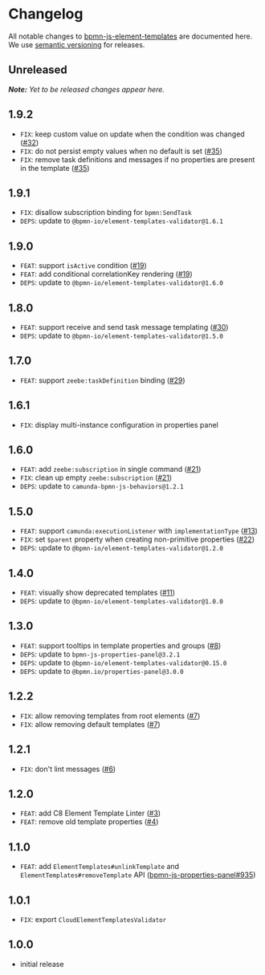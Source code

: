 # Changelog

All notable changes to [bpmn-js-element-templates](https://github.com/bpmn-io/bpmn-js-element-templates) are documented here. We use [semantic versioning](http://semver.org/) for releases.

## Unreleased

___Note:__ Yet to be released changes appear here._

## 1.9.2

* `FIX`: keep custom value on update when the condition was changed ([#32](https://github.com/bpmn-io/bpmn-js-element-templates/issues/32))
* `FIX`: do not persist empty values when no default is set ([#35](https://github.com/bpmn-io/bpmn-js-element-templates/pull/35))
* `FIX`: remove task definitions and messages if no properties are present in the template ([#35](https://github.com/bpmn-io/bpmn-js-element-templates/pull/35))

## 1.9.1

* `FIX`: disallow subscription binding for `bpmn:SendTask`
* `DEPS`: update to `@bpmn-io/element-templates-validator@1.6.1`

## 1.9.0

* `FEAT`: support `isActive` condition ([#19](https://github.com/bpmn-io/bpmn-js-element-templates/issues/19))
* `FEAT`: add conditional correlationKey rendering ([#19](https://github.com/bpmn-io/bpmn-js-element-templates/issues/19))
* `DEPS`: update to `@bpmn-io/element-templates-validator@1.6.0`


## 1.8.0

* `FEAT`: support receive and send task message templating ([#30](https://github.com/bpmn-io/bpmn-js-element-templates/pull/30))
* `DEPS`: update to `@bpmn-io/element-templates-validator@1.5.0`

## 1.7.0

* `FEAT`: support `zeebe:taskDefinition` binding ([#29](https://github.com/bpmn-io/bpmn-js-element-templates/pull/29))

## 1.6.1

* `FIX`: display multi-instance configuration in properties panel

## 1.6.0

* `FEAT`: add `zeebe:subscription` in single command ([#21](https://github.com/bpmn-io/bpmn-js-element-templates/issues/21))
* `FIX`: clean up empty `zeebe:subscription` ([#21](https://github.com/bpmn-io/bpmn-js-element-templates/issues/21))
* `DEPS`: update to `camunda-bpmn-js-behaviors@1.2.1`

## 1.5.0

* `FEAT`: support `camunda:executionListener` with `implementationType` ([#13](https://github.com/bpmn-io/bpmn-js-element-templates/issues/13))
* `FIX`: set `$parent` property when creating non-primitive properties ([#22](https://github.com/bpmn-io/bpmn-js-element-templates/pull/22))
* `DEPS`: update to `@bpmn-io/element-templates-validator@1.2.0`

## 1.4.0

* `FEAT`: visually show deprecated templates ([#11](https://github.com/bpmn-io/bpmn-js-element-templates/issues/11))
* `DEPS`: update to `@bpmn-io/element-templates-validator@1.0.0`


## 1.3.0

* `FEAT`: support tooltips in template properties and groups ([#8](https://github.com/bpmn-io/bpmn-js-element-templates/issues/8))
* `DEPS`: update to `bpmn-js-properties-panel@3.2.1`
* `DEPS`: update to `@bpmn-io/element-templates-validator@0.15.0`
* `DEPS`: update to `@bpmn.io/properties-panel@3.0.0`

## 1.2.2

* `FIX`: allow removing templates from root elements ([#7](https://github.com/bpmn-io/bpmn-js-element-templates/pull/7))
* `FIX`: allow removing default templates ([#7](https://github.com/bpmn-io/bpmn-js-element-templates/pull/7))

## 1.2.1

* `FIX`: don't lint messages ([#6](https://github.com/bpmn-io/bpmn-js-element-templates/pull/6))

## 1.2.0

* `FEAT`: add C8 Element Template Linter ([#3](https://github.com/bpmn-io/bpmn-js-element-templates/pull/3))
* `FEAT`: remove old template properties ([#4](https://github.com/bpmn-io/bpmn-js-element-templates/pull/4))

## 1.1.0

* `FEAT`: add `ElementTemplates#unlinkTemplate` and `ElementTemplates#removeTemplate` API ([bpmn-js-properties-panel#935](https://github.com/bpmn-io/bpmn-js-properties-panel/pull/935))

## 1.0.1

* `FIX`: export `CloudElementTemplatesValidator`

## 1.0.0

* initial release
